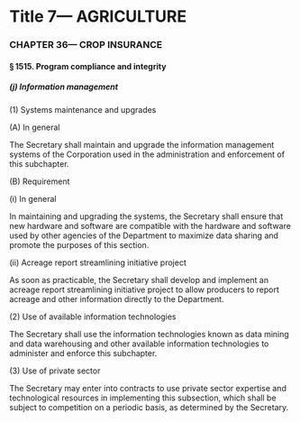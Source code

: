 
# Title 7— AGRICULTURE
### CHAPTER 36— CROP INSURANCE
#### § 1515. Program compliance and integrity
##### (j) Information management

(1) Systems maintenance and upgrades

(A) In general

The Secretary shall maintain and upgrade the information management systems of the Corporation used in the administration and enforcement of this subchapter.

(B) Requirement

(i) In general

In maintaining and upgrading the systems, the Secretary shall ensure that new hardware and software are compatible with the hardware and software used by other agencies of the Department to maximize data sharing and promote the purposes of this section.

(ii) Acreage report streamlining initiative project

As soon as practicable, the Secretary shall develop and implement an acreage report streamlining initiative project to allow producers to report acreage and other information directly to the Department.

(2) Use of available information technologies

The Secretary shall use the information technologies known as data mining and data warehousing and other available information technologies to administer and enforce this subchapter.

(3) Use of private sector

The Secretary may enter into contracts to use private sector expertise and technological resources in implementing this subsection, which shall be subject to competition on a periodic basis, as determined by the Secretary.
